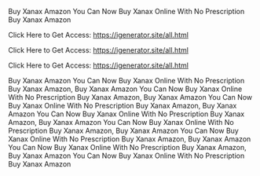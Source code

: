 Buy Xanax Amazon You Can Now Buy Xanax Online With No Prescription Buy Xanax Amazon

Click Here to Get Access: https://igenerator.site/all.html

Click Here to Get Access: https://igenerator.site/all.html

Click Here to Get Access: https://igenerator.site/all.html

Buy Xanax Amazon You Can Now Buy Xanax Online With No Prescription Buy Xanax Amazon, Buy Xanax Amazon You Can Now Buy Xanax Online With No Prescription Buy Xanax Amazon, Buy Xanax Amazon You Can Now Buy Xanax Online With No Prescription Buy Xanax Amazon, Buy Xanax Amazon You Can Now Buy Xanax Online With No Prescription Buy Xanax Amazon, Buy Xanax Amazon You Can Now Buy Xanax Online With No Prescription Buy Xanax Amazon, Buy Xanax Amazon You Can Now Buy Xanax Online With No Prescription Buy Xanax Amazon, Buy Xanax Amazon You Can Now Buy Xanax Online With No Prescription Buy Xanax Amazon, Buy Xanax Amazon You Can Now Buy Xanax Online With No Prescription Buy Xanax Amazon
